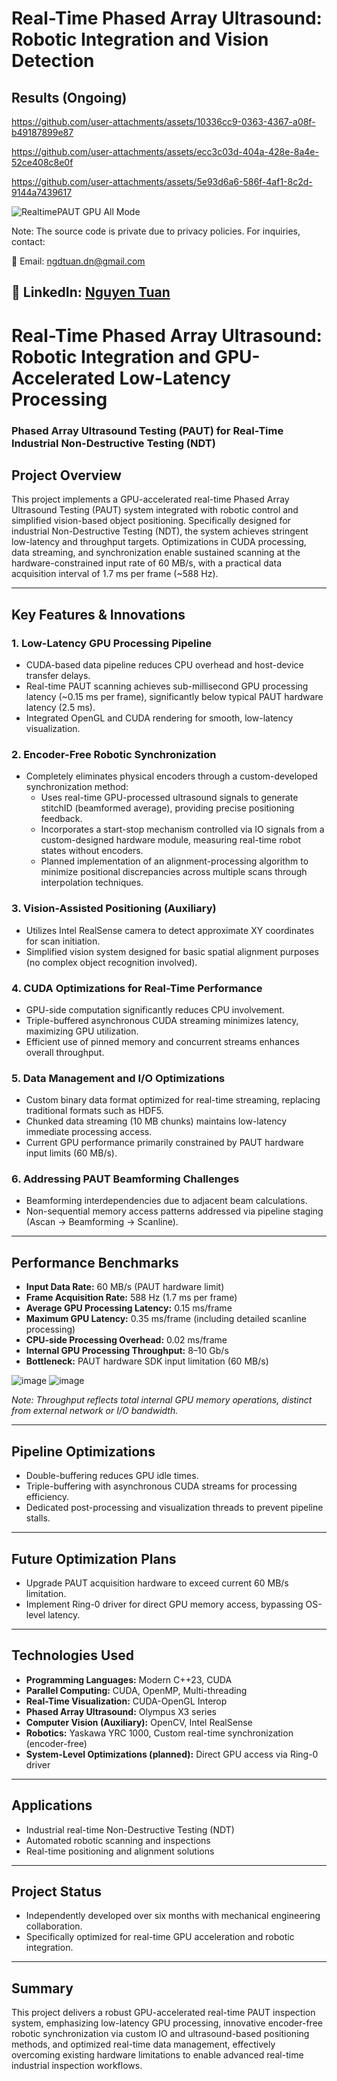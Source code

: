 # Real-Time Phased Array Ultrasound: Robotic Integration and Vision Detection

## Results (Ongoing)

https://github.com/user-attachments/assets/10336cc9-0363-4367-a08f-b49187899e87

https://github.com/user-attachments/assets/ecc3c03d-404a-428e-8a4e-52ce408c8e0f

https://github.com/user-attachments/assets/5e93d6a6-586f-4af1-8c2d-9144a7439617

![RealtimePAUT GPU All Mode](https://github.com/user-attachments/assets/ef7d6936-ffc7-44f1-a2c9-dd81e2192ca0)
   
Note: The source code is private due to privacy policies. For inquiries, contact:

📧 Email: ngdtuan.dn@gmail.com

🔗 LinkedIn: [Nguyen Tuan](https://www.linkedin.com/in/nguyen-tuan-a2a589128/)
---
# Real-Time Phased Array Ultrasound: Robotic Integration and GPU-Accelerated Low-Latency Processing

### Phased Array Ultrasound Testing (PAUT) for Real-Time Industrial Non-Destructive Testing (NDT)

## Project Overview

This project implements a GPU-accelerated real-time Phased Array Ultrasound Testing (PAUT) system integrated with robotic control and simplified vision-based object positioning. Specifically designed for industrial Non-Destructive Testing (NDT), the system achieves stringent low-latency and throughput targets. Optimizations in CUDA processing, data streaming, and synchronization enable sustained scanning at the hardware-constrained input rate of 60 MB/s, with a practical data acquisition interval of 1.7 ms per frame (~588 Hz).

---

## Key Features & Innovations

### 1. Low-Latency GPU Processing Pipeline
- CUDA-based data pipeline reduces CPU overhead and host-device transfer delays.
- Real-time PAUT scanning achieves sub-millisecond GPU processing latency (~0.15 ms per frame), significantly below typical PAUT hardware latency (2.5 ms).
- Integrated OpenGL and CUDA rendering for smooth, low-latency visualization.

### 2. Encoder-Free Robotic Synchronization
- Completely eliminates physical encoders through a custom-developed synchronization method:
  - Uses real-time GPU-processed ultrasound signals to generate stitchID (beamformed average), providing precise positioning feedback.
  - Incorporates a start-stop mechanism controlled via IO signals from a custom-designed hardware module, measuring real-time robot states without encoders.
  - Planned implementation of an alignment-processing algorithm to minimize positional discrepancies across multiple scans through interpolation techniques.

### 3. Vision-Assisted Positioning (Auxiliary)
- Utilizes Intel RealSense camera to detect approximate XY coordinates for scan initiation.
- Simplified vision system designed for basic spatial alignment purposes (no complex object recognition involved).

### 4. CUDA Optimizations for Real-Time Performance
- GPU-side computation significantly reduces CPU involvement.
- Triple-buffered asynchronous CUDA streaming minimizes latency, maximizing GPU utilization.
- Efficient use of pinned memory and concurrent streams enhances overall throughput.

### 5. Data Management and I/O Optimizations
- Custom binary data format optimized for real-time streaming, replacing traditional formats such as HDF5.
- Chunked data streaming (10 MB chunks) maintains low-latency immediate processing access.
- Current GPU performance primarily constrained by PAUT hardware input limits (60 MB/s).

### 6. Addressing PAUT Beamforming Challenges
- Beamforming interdependencies due to adjacent beam calculations.
- Non-sequential memory access patterns addressed via pipeline staging (Ascan → Beamforming → Scanline).

---

## Performance Benchmarks
- **Input Data Rate:** 60 MB/s (PAUT hardware limit)
- **Frame Acquisition Rate:** 588 Hz (1.7 ms per frame)
- **Average GPU Processing Latency:** 0.15 ms/frame
- **Maximum GPU Latency:** 0.35 ms/frame (including detailed scanline processing)
- **CPU-side Processing Overhead:** 0.02 ms/frame
- **Internal GPU Processing Throughput:** 8–10 Gb/s
- **Bottleneck:** PAUT hardware SDK input limitation (60 MB/s)

![image](https://github.com/user-attachments/assets/5707fe41-1e33-4121-81ed-ee6f605a1f71)
![image](https://github.com/user-attachments/assets/6746f567-d7dc-4480-aed0-40cae1b67cf8)

*Note: Throughput reflects total internal GPU memory operations, distinct from external network or I/O bandwidth.*

---

## Pipeline Optimizations
- Double-buffering reduces GPU idle times.
- Triple-buffering with asynchronous CUDA streams for processing efficiency.
- Dedicated post-processing and visualization threads to prevent pipeline stalls.

---

## Future Optimization Plans
- Upgrade PAUT acquisition hardware to exceed current 60 MB/s limitation.
- Implement Ring-0 driver for direct GPU memory access, bypassing OS-level latency.

---

## Technologies Used
- **Programming Languages:** Modern C++23, CUDA
- **Parallel Computing:** CUDA, OpenMP, Multi-threading
- **Real-Time Visualization:** CUDA-OpenGL Interop
- **Phased Array Ultrasound:** Olympus X3 series
- **Computer Vision (Auxiliary):** OpenCV, Intel RealSense
- **Robotics:** Yaskawa YRC 1000, Custom real-time synchronization (encoder-free)
- **System-Level Optimizations (planned):** Direct GPU access via Ring-0 driver

---

## Applications
- Industrial real-time Non-Destructive Testing (NDT)
- Automated robotic scanning and inspections
- Real-time positioning and alignment solutions

---

## Project Status
- Independently developed over six months with mechanical engineering collaboration.
- Specifically optimized for real-time GPU acceleration and robotic integration.

---

## Summary
This project delivers a robust GPU-accelerated real-time PAUT inspection system, emphasizing low-latency GPU processing, innovative encoder-free robotic synchronization via custom IO and ultrasound-based positioning methods, and optimized real-time data management, effectively overcoming existing hardware limitations to enable advanced real-time industrial inspection workflows.

